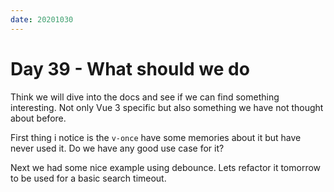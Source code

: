 ```yaml
---
date: 20201030
---
```


# Day 39 - What should we do

Think we will dive into the docs and see if we can find something interesting. Not only Vue 3 specific but also something we have not thought about before.

First thing i notice is the `v-once` have some memories about it but have never used it. Do we have any good use case for it?

Next we had some nice example using debounce. Lets refactor it tomorrow to be used for a basic search timeout.
